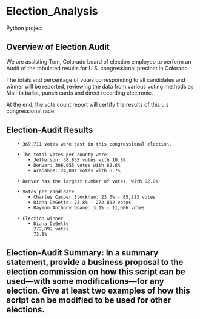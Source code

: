 # Election_Analysis
Python project
## Overview of Election Audit

We are assisting Tom, Colorado board of election employee to perform an Audit of the tabulated results for U.S.  congressional precinct in Colorado.

The totals and percentage of votes corresponding to all candidates and winner will be reported, reviewing the data from various voting methods as Mail-in ballot, punch cards and direct recording electronic.

At the end, the vote count report will certify the results of this u.s congressional race. 

## Election-Audit Results

        • 369,711 votes were cast in this congressional election.
        
        • The total votes per county were:
            ‣ Jefferson: 38,855 votes with 10.5%.
            ‣ Denver: 306,055 votes with 82.8%
            ‣ Arapahoe: 24,801 votes with 6.7%
            
        • Denver has the largest number of votes, with 82.8%
        
        • Votes per candidate
            ‣ Charles Casper Stockham: 23.0% - 85,213 votes
            ‣ Diana DeGette: 73.8% - 272,892 votes
            ‣ Raymon Anthony Doane: 3.1% - 11,606 votes
            
        • Election winner
            ‣ Diana DeGette 
              272,892 votes
              73.8%
              
            
         

## Election-Audit Summary: In a summary statement, provide a business proposal to the election commission on how this script can be used—with some modifications—for any election. Give at least two examples of how this script can be modified to be used for other elections.
